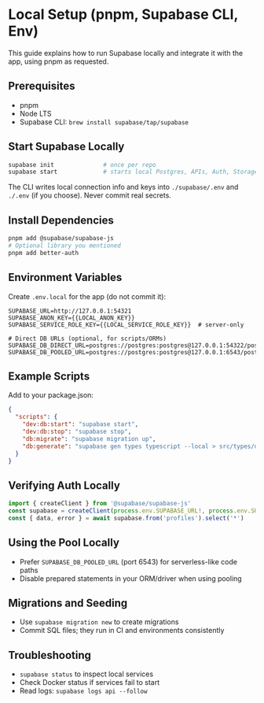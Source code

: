 # Local Setup (pnpm, Supabase CLI, Env)

This guide explains how to run Supabase locally and integrate it with the app, using pnpm as requested.

## Prerequisites
- pnpm
- Node LTS
- Supabase CLI: `brew install supabase/tap/supabase`

## Start Supabase Locally
```sh path=null start=null
supabase init              # once per repo
supabase start             # starts local Postgres, APIs, Auth, Storage, Realtime, Pooler
```

The CLI writes local connection info and keys into `./supabase/.env` and `./.env` (if you choose). Never commit real secrets.

## Install Dependencies
```sh path=null start=null
pnpm add @supabase/supabase-js
# Optional library you mentioned
pnpm add better-auth
```

## Environment Variables
Create `.env.local` for the app (do not commit it):
```env path=null start=null
SUPABASE_URL=http://127.0.0.1:54321
SUPABASE_ANON_KEY={{LOCAL_ANON_KEY}}
SUPABASE_SERVICE_ROLE_KEY={{LOCAL_SERVICE_ROLE_KEY}}  # server-only

# Direct DB URLs (optional, for scripts/ORMs)
SUPABASE_DB_DIRECT_URL=postgres://postgres:postgres@127.0.0.1:54322/postgres
SUPABASE_DB_POOLED_URL=postgres://postgres:postgres@127.0.0.1:6543/postgres
```

## Example Scripts
Add to your package.json:
```json path=null start=null
{
  "scripts": {
    "dev:db:start": "supabase start",
    "dev:db:stop": "supabase stop",
    "db:migrate": "supabase migration up",
    "db:generate": "supabase gen types typescript --local > src/types/database.types.ts"
  }
}
```

## Verifying Auth Locally
```ts path=null start=null
import { createClient } from '@supabase/supabase-js'
const supabase = createClient(process.env.SUPABASE_URL!, process.env.SUPABASE_ANON_KEY!)
const { data, error } = await supabase.from('profiles').select('*')
```

## Using the Pool Locally
- Prefer `SUPABASE_DB_POOLED_URL` (port 6543) for serverless-like code paths
- Disable prepared statements in your ORM/driver when using pooling

## Migrations and Seeding
- Use `supabase migration new` to create migrations
- Commit SQL files; they run in CI and environments consistently

## Troubleshooting
- `supabase status` to inspect local services
- Check Docker status if services fail to start
- Read logs: `supabase logs api --follow`
